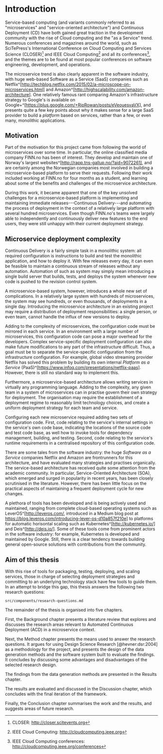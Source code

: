 # Introduction

Service-based computing (and variants commonly referred to as "microservices" and "service-oriented architecture") and Continuous Deployment (CD) have both gained great traction in the development community with the rise of Cloud computing and the "as a Service" trend. Numerous conferences and magazines around the world, such as SciTePress's International Conference on Cloud Computing and Services Science (CLOSER)[^closer] and IEEE Cloud Computing[^ieee-cc] and all its conferences[^ieee-cloud-conferences], and the themes are to be found at most popular conferences on software engineering, development, and operations.

[^closer]: CLOSER: http://closer.scitevents.org
[^ieee-cc]: IEEE Cloud Computing: http://cloudcomputing.ieee.org
[^ieee-cloud-conferences]: IEEE Cloud Computing conferences: http://cloudcomputing.ieee.org/conferences

The microservice trend is also clearly apparent in the software industry, with huge web-based Software as a Service (SaaS) companies such as Netflix^[http://techblog.netflix.com/2015/02/a-microscope-on-microservices.html] and Amazon^[http://highscalability.com/amazon-architecture]. One relatively famous rant comparing Amazon's infrastructure strategy to Google's is available on Google+^[https://plus.google.com/+RipRowan/posts/eVeouesvaVX], and presents quite a few key points about why it makes sense for a large SaaS provider to build a _platform_ based on services, rather than a few, or even many, monolithic applications.

## Motivation

Part of the motivation for this project came from following the world of microservices over some time. In particular, the online classified media company FINN.no has been of interest. They develop and maintain one of Norway's largest websites^[http://rapp.tns-gallup.no/?aid=9072261], and are certainly among the Norwegian companies most involved in building a microservice-based platform to serve their requests. Following their work included working at FINN.no for four months as a student, and learning about some of the benefits and challenges of the microservice architecture.

During this work, it became apparent that one of the key unsolved challenges for a microservice-based platform is implementing and maintaining immediate releases---Continuous Delivery---and automating the process of deployment in the context of a relatively large platform with several hundred microservices. Even though FINN.no's teams were largely able to independently and continuously deliver new features to the end users, they were still unhappy with their current deployment strategy.

## Microservice deployment complexity

Continuous Delivery is a fairly simple task in a monolithic system: all required configuration is instructions to build and test the monolithic application, and how to deploy it. With few releases every day, it can even be feasible to maintain a continuous stream of releases without any automation. Automation of such as system may simply mean introducing a single build server that builds, tests, and deploys the system whenever new code is pushed to the revision control system.

A microservice-based system, however, introduces a whole new set of complications. In a relatively large system with hundreds of microservices, the system may see hundreds, or even thousands, of deployments in a single day. Introducing the microservice architecture in an existing project may require a distribution of deployment responsibilities: a single person, or even team, cannot handle the influx of new versions to deploy.

Adding to the complexity of microservices, the configuration code must be mirrored in each service. In an environment with a large number of microservices, this configuration code can pose a major overhead for the developers. Complex service-specific deployment configuration can also make future modifications to any part of the infrastructure difficult. Thus, a goal must be to separate the service-specific configuration from the infrastructure configuration. For example, global video streaming provider Netflix has solved this problem by building its own internal _Platform as a Service_ (PaaS)^[https://www.infoq.com/presentations/netflix-paas]. However, there is still no standard way to implement this.

Furthermore, a microservice-based architecture allows writing services in virtually any programming language. Adding to the complexity, any given team in a system of microservices can in practise govern their own strategy for deployment. The organisation may require the establishment of a deployment regime to reasonably limit technology choices, and create a uniform deployment strategy for each team and service.

Configuring each new microservice required adding two sets of configuration code. First, code relating to the service's internal settings in the service's own code base, indicating the locations of the source code and test code base, as well how to invoke tools for dependency management, building, and testing. Second, code relating to the service's runtime requirements in a centralised repository of this configuration code.

There are some tales from the software industry: the huge _Software as a Service_ companies Netflix and Amazon are frontrunners for this architecture, and have evaluated many strategies and practises organically. The service-based architecture has received quite some attention from the academic community. In particular, Service-Oriented Architecture (SOA), which emerged and surged in popularity in recent years, has been closely scrutinised in the literature. However, there has been little focus on the practical aspects of maintaining a frequent deployment cycle for new changes.

A plethora of tools has been developed and is being actively used and maintained, ranging from complete cloud-based operating systems such as LeverOS^[http://leveros.com/, introduced in a Medium blog post at https://blog.leveros.com/introducing-lever-os-d10a857f210e] to platforms for automatic horisontal scaling such as Kubernetes^[http://kubernetes.io/] and Deis^[http://deis.io/]. Some of these tools come from prominent actors in the software industry: for example, Kubernetes is developed and maintained by Google. Still, there is a clear tendency towards building general open-source solutions with contributions from the community.

## Aim of this thesis

With this rise of tools for packaging, testing, deploying, and scaling services, those in charge of selecting deployment strategies and committing to an underlying technology stack have few tools to guide them. In an attempt to bridge this gap, this thesis answers the following two research questions:

```include
src/components/research-questions.md
```

The remainder of the thesis is organised into five chapters.

First, the Background chapter presents a literature review that explores and discusses the research areas relevant to Automated Continuous Deployment (ACD) in a microservice context.

Next, the Method chapter presents the means used to answer the research questions. It argues for using Design Science Research [@hevner:dsr:2004] as a methodology for the project, and presents the design of the data generation methods and the software system built to evaluate the findings. It concludes by discussing some advantages and disadvantages of the selected research design.

The findings from the data generation methods are presented in the Results chapter.

The results are evaluated and discussed in the Discussion chapter, which concludes with the final iteration of the framework.

Finally, the Conclusion chapter summarises the work and the results, and suggests areas of future research.
